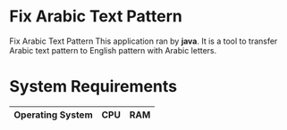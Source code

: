 # Fix Arabic Text Pattern
Fix Arabic Text Pattern
This application ran by **java**. It is a tool to transfer Arabic text pattern to English pattern with Arabic letters.

# System Requirements

| Operating System                                                                                                               | CPU                                                                                                                                                                                               | RAM  |
|----|----|---- |
